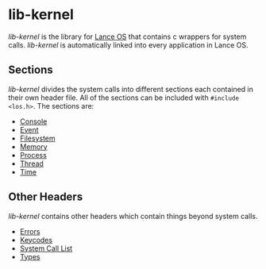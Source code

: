 # lib-kernel
*lib-kernel* is the library for [Lance OS](https://github.com/shipsimfan/los-rs) that contains c wrappers for system calls. *lib-kernel* is automatically linked into every application in Lance OS.

## Sections
*lib-kernel* divides the system calls into different sections each contained in their own header file. All of the sections can be included with `#include <los.h>`. The sections are:
 - [Console](console/index.md)
 - [Event](event/index.md)
 - [Filesystem](filesystem/index.md)
 - [Memory](memory/index.md)
 - [Process](process/index.md)
 - [Thread](thread/index.md)
 - [Time](time/index.md)

## Other Headers
*lib-kernel* contains other headers which contain things beyond system calls.
 - [Errors](errors.md)
 - [Keycodes](keycode.md)
 - [System Call List](system_call.md)
 - [Types](types.md)